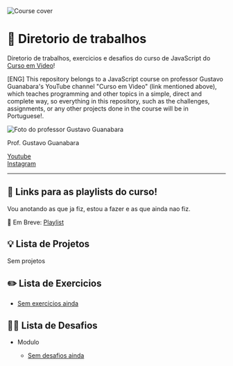 <img src="https://github.com/SorenKazam/javascript/assets/46906203/13f5b80d-43ed-4c6f-99fa-045e4bf494d4" alt="Course cover"/>

<h1>🚀 Diretorio de trabalhos</h1>
<p>Diretorio de trabalhos, exercicios e desafios do curso de JavaScript do <a href="https://www.youtube.com/@CursoemVideo" target="_blank">Curso em Video</a>!</p>
<p>[ENG] This repository belongs to a JavaScript course on professor Gustavo Guanabara's YouTube channel "Curso em Video" (link mentioned above), which teaches programming and other topics in a simple, direct and complete way, so everything in this repository, such as the challenges, assignments, or any other projects done in the course will be in Portuguese!.</p>
<img src="https://github.com/SorenKazam/html-css/assets/46906203/1234b682-3538-4cc0-8849-d640bc11caf0" alt="Foto do professor Gustavo Guanabara"/>
<p>Prof. Gustavo Guanabara</p>
<a href="https://www.youtube.com/@CursoemVideo">Youtube</a><br>
<a href="https://www.instagram.com/cursoemvideo/">Instagram</a>
<hr />
<h2>📖 Links para as playlists do curso!</h2>
<p>Vou anotando as que ja fiz, estou a fazer e as que ainda nao fiz.</p>
🔄️ Em Breve: <a href="">Playlist</a><br>

<h2>💡 Lista de Projetos</h2>
<p>Sem projetos</p>

<h2>✏️ Lista de Exercicios</h2>
<ul>
  <li><a href="">Sem exercicios ainda</a></li>
</ul>
<h2>🥷🏻 Lista de Desafios</h2>
<ul>
  <li>Modulo</li>
  <ul>
    <li><a href="">Sem desafios ainda</a></li>
  </ul>
</ul>

